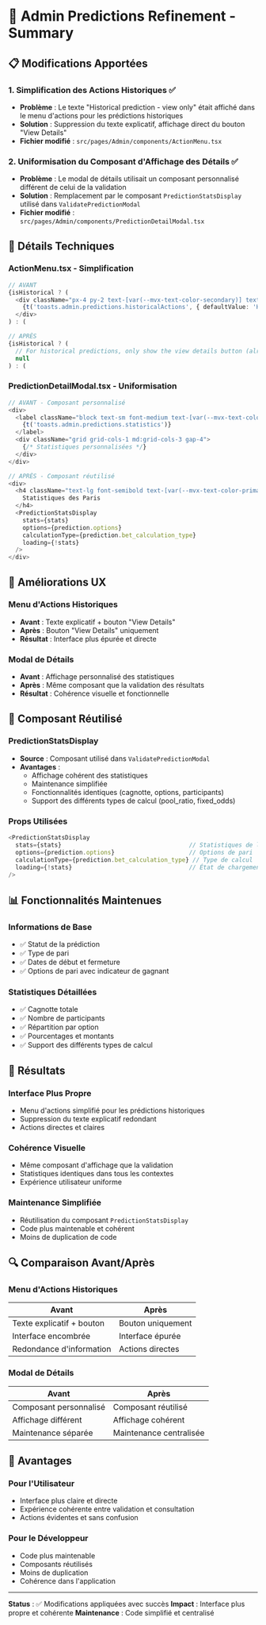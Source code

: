# 🎯 Admin Predictions Refinement - Summary

## 📋 Modifications Apportées

### 1. **Simplification des Actions Historiques** ✅
- **Problème** : Le texte "Historical prediction - view only" était affiché dans le menu d'actions pour les prédictions historiques
- **Solution** : Suppression du texte explicatif, affichage direct du bouton "View Details"
- **Fichier modifié** : `src/pages/Admin/components/ActionMenu.tsx`

### 2. **Uniformisation du Composant d'Affichage des Détails** ✅
- **Problème** : Le modal de détails utilisait un composant personnalisé différent de celui de la validation
- **Solution** : Remplacement par le composant `PredictionStatsDisplay` utilisé dans `ValidatePredictionModal`
- **Fichier modifié** : `src/pages/Admin/components/PredictionDetailModal.tsx`

## 🔧 Détails Techniques

### **ActionMenu.tsx - Simplification**
```typescript
// AVANT
{isHistorical ? (
  <div className="px-4 py-2 text-[var(--mvx-text-color-secondary)] text-sm border-t border-[var(--mvx-border-color-secondary)]">
    {t('toasts.admin.predictions.historicalActions', { defaultValue: 'Historical prediction - view only' })}
  </div>
) : (

// APRÈS
{isHistorical ? (
  // For historical predictions, only show the view details button (already shown above)
  null
) : (
```

### **PredictionDetailModal.tsx - Uniformisation**
```typescript
// AVANT - Composant personnalisé
<div>
  <label className="block text-sm font-medium text-[var(--mvx-text-color-secondary)] mb-3">
    {t('toasts.admin.predictions.statistics')}
  </label>
  <div className="grid grid-cols-1 md:grid-cols-3 gap-4">
    {/* Statistiques personnalisées */}
  </div>
</div>

// APRÈS - Composant réutilisé
<div>
  <h4 className="text-lg font-semibold text-[var(--mvx-text-color-primary)] mb-3">
    Statistiques des Paris
  </h4>
  <PredictionStatsDisplay 
    stats={stats}
    options={prediction.options}
    calculationType={prediction.bet_calculation_type}
    loading={!stats}
  />
</div>
```

## 🎨 Améliorations UX

### **Menu d'Actions Historiques**
- **Avant** : Texte explicatif + bouton "View Details"
- **Après** : Bouton "View Details" uniquement
- **Résultat** : Interface plus épurée et directe

### **Modal de Détails**
- **Avant** : Affichage personnalisé des statistiques
- **Après** : Même composant que la validation des résultats
- **Résultat** : Cohérence visuelle et fonctionnelle

## 🔄 Composant Réutilisé

### **PredictionStatsDisplay**
- **Source** : Composant utilisé dans `ValidatePredictionModal`
- **Avantages** :
  - Affichage cohérent des statistiques
  - Maintenance simplifiée
  - Fonctionnalités identiques (cagnotte, options, participants)
  - Support des différents types de calcul (pool_ratio, fixed_odds)

### **Props Utilisées**
```typescript
<PredictionStatsDisplay 
  stats={stats}                                    // Statistiques de la prédiction
  options={prediction.options}                     // Options de pari
  calculationType={prediction.bet_calculation_type} // Type de calcul
  loading={!stats}                                 // État de chargement
/>
```

## 📊 Fonctionnalités Maintenues

### **Informations de Base**
- ✅ Statut de la prédiction
- ✅ Type de pari
- ✅ Dates de début et fermeture
- ✅ Options de pari avec indicateur de gagnant

### **Statistiques Détaillées**
- ✅ Cagnotte totale
- ✅ Nombre de participants
- ✅ Répartition par option
- ✅ Pourcentages et montants
- ✅ Support des différents types de calcul

## 🎯 Résultats

### **Interface Plus Propre**
- Menu d'actions simplifié pour les prédictions historiques
- Suppression du texte explicatif redondant
- Actions directes et claires

### **Cohérence Visuelle**
- Même composant d'affichage que la validation
- Statistiques identiques dans tous les contextes
- Expérience utilisateur uniforme

### **Maintenance Simplifiée**
- Réutilisation du composant `PredictionStatsDisplay`
- Code plus maintenable et cohérent
- Moins de duplication de code

## 🔍 Comparaison Avant/Après

### **Menu d'Actions Historiques**
| Avant | Après |
|-------|-------|
| Texte explicatif + bouton | Bouton uniquement |
| Interface encombrée | Interface épurée |
| Redondance d'information | Actions directes |

### **Modal de Détails**
| Avant | Après |
|-------|-------|
| Composant personnalisé | Composant réutilisé |
| Affichage différent | Affichage cohérent |
| Maintenance séparée | Maintenance centralisée |

## 🚀 Avantages

### **Pour l'Utilisateur**
- Interface plus claire et directe
- Expérience cohérente entre validation et consultation
- Actions évidentes et sans confusion

### **Pour le Développeur**
- Code plus maintenable
- Composants réutilisés
- Moins de duplication
- Cohérence dans l'application

---

**Status** : ✅ Modifications appliquées avec succès
**Impact** : Interface plus propre et cohérente
**Maintenance** : Code simplifié et centralisé
